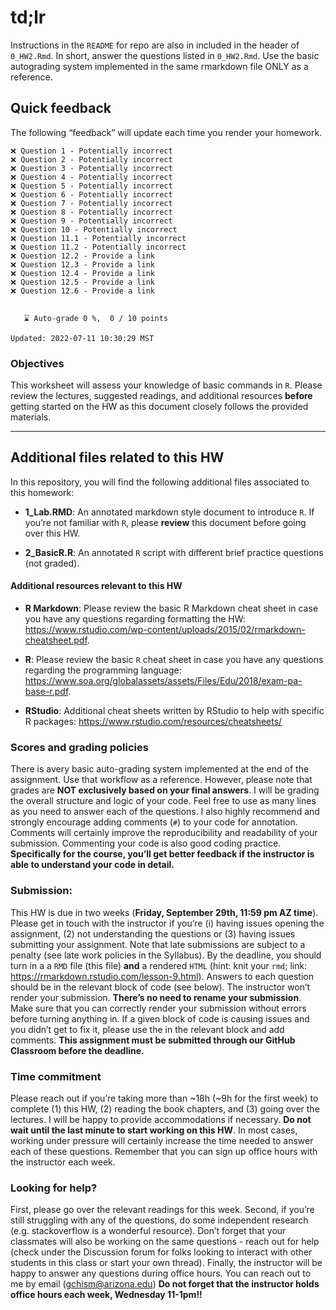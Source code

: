 td;lr
=====

Instructions in the `README` for repo are also in included in the header
of `0_HW2.Rmd`. In short, answer the questions listed in `0_HW2.Rmd`.
Use the basic autograding system implemented in the same rmarkdown file
ONLY as a reference.

Quick feedback
--------------

The following “feedback” will update each time you render your homework.

    ❌ Question 1 - Potentially incorrect
    ❌ Question 2 - Potentially incorrect
    ❌ Question 3 - Potentially incorrect
    ❌ Question 4 - Potentially incorrect
    ❌ Question 5 - Potentially incorrect
    ❌ Question 6 - Potentially incorrect
    ❌ Question 7 - Potentially incorrect
    ❌ Question 8 - Potentially incorrect
    ❌ Question 9 - Potentially incorrect
    ❌ Question 10 - Potentially incorrect
    ❌ Question 11.1 - Potentially incorrect
    ❌ Question 11.2 - Potentially incorrect
    ❌ Question 12.2 - Provide a link
    ❌ Question 12.3 - Provide a link
    ❌ Question 12.4 - Provide a link
    ❌ Question 12.5 - Provide a link
    ❌ Question 12.6 - Provide a link


       ⌛ Auto-grade 0 %,  0 / 10 points

    Updated: 2022-07-11 10:30:29 MST

### Objectives

This worksheet will assess your knowledge of basic commands in `R`.
Please review the lectures, suggested readings, and additional resources
**before** getting started on the HW as this document closely follows
the provided materials.

------------------------------------------------------------------------

Additional files related to this HW
-----------------------------------

In this repository, you will find the following additional files associated to
this homework:

-   **1\_Lab.RMD**: An annotated markdown style document to introduce
    `R`. If you’re not familiar with `R`, please **review** this
    document before going over this HW.

-   **2\_BasicR.R**: An annotated `R` script with different brief
    practice questions (not graded).

#### Additional resources relevant to this HW

-   **R Markdown**: Please review the basic R Markdown cheat sheet in
    case you have any questions regarding formatting the HW:
    <a href="https://www.rstudio.com/wp-content/uploads/2015/02/rmarkdown-cheatsheet.pdf" class="uri">https://www.rstudio.com/wp-content/uploads/2015/02/rmarkdown-cheatsheet.pdf</a>.

-   **R**: Please review the basic `R` cheat sheet in case you have any
    questions regarding the programming language:
    <a href="https://www.soa.org/globalassets/assets/Files/Edu/2018/exam-pa-base-r.pdf" class="uri">https://www.soa.org/globalassets/assets/Files/Edu/2018/exam-pa-base-r.pdf</a>.

-   **RStudio**: Additional cheat sheets written by RStudio to help with
    specific R packages:
    <a href="https://www.rstudio.com/resources/cheatsheets/" class="uri">https://www.rstudio.com/resources/cheatsheets/</a>

### Scores and grading policies

There is avery basic auto-grading system implemented at the end of the
assignment. Use that workflow as a reference. However, please note that
grades are **NOT exclusively based on your final answers**. I will be
grading the overall structure and logic of your code. Feel free to use
as many lines as you need to answer each of the questions. I also highly
recommend and strongly encourage adding comments (`#`) to your code for annotation.
Comments will certainly improve the reproducibility and readability of
your submission. Commenting your code is also good coding practice.
**Specifically for the course, you’ll get better feedback if the
instructor is able to understand your code in detail.**

### Submission:

This HW is due in two weeks (**Friday, September 29th,
11:59 pm AZ time**). Please get in touch with the instructor if you’re
(i) having issues opening the assignment, (2) not understanding the
questions or (3) having issues submitting your assignment. Note that
late submissions are subject to a penalty (see late work policies in the
Syllabus). By the deadline, you should turn in a a `RMD` file (this
file) **and** a rendered `HTML` (hint: knit your `rmd`; link:
<a href="https://rmarkdown.rstudio.com/lesson-9.html" class="uri">https://rmarkdown.rstudio.com/lesson-9.html</a>).
Answers to each question should be in the relevant block of code (see
below). The instructor won’t render your submission. **There’s no need
to rename your submission**. Make sure that you can correctly render
your submission without errors before turning anything in. If a given
block of code is causing issues and you didn’t get to fix it, please use
the in the relevant block and add comments. **This assignment must be
submitted through our GitHub Classroom before the deadline.**

### Time commitment

Please reach out if you’re taking more than ~18h (~9h for the first
week) to complete (1) this HW, (2) reading the book chapters, and (3)
going over the lectures. I will be happy to provide accommodations if
necessary. **Do not wait until the last minute to start working on this
HW**. In most cases, working under pressure will certainly increase the
time needed to answer each of these questions. Remember that
you can sign up office hours with the instructor each week.

### Looking for help?

First, please go over the relevant readings for this week. Second, if
you’re still struggling with any of the questions, do some independent
research (e.g. stackoverflow is a wonderful resource). Don’t forget that
your classmates will also be working on the same questions - reach out
for help (check under the Discussion forum for folks looking to interact
with other students in this class or start your own thread). Finally,
the instructor will be happy to answer any questions during office
hours. You can reach out to me by email
(<a href="mailto:gchism@arizona.edu" class="email">gchism@arizona.edu</a>)
**Do not forget that the instructor holds office hours each week, Wednesday 11-1pm!!**
